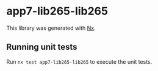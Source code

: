# app7-lib265-lib265

This library was generated with [Nx](https://nx.dev).

## Running unit tests

Run `nx test app7-lib265-lib265` to execute the unit tests.
